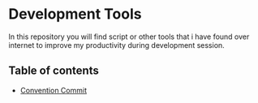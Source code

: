 # Development Tools

In this repository you will find script or other tools that i have found over internet to improve my productivity during development session.

## Table of contents

* [Convention Commit](conventional_commit_lint/)